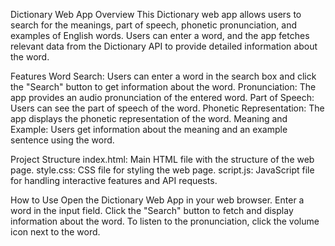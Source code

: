 Dictionary Web App
Overview
This Dictionary web app allows users to search for the meanings, part of speech, phonetic pronunciation, and examples of English words. Users can enter a word, and the app fetches relevant data from the Dictionary API to provide detailed information about the word.

Features
Word Search: Users can enter a word in the search box and click the "Search" button to get information about the word.
Pronunciation: The app provides an audio pronunciation of the entered word.
Part of Speech: Users can see the part of speech of the word.
Phonetic Representation: The app displays the phonetic representation of the word.
Meaning and Example: Users get information about the meaning and an example sentence using the word.

Project Structure
index.html: Main HTML file with the structure of the web page.
style.css: CSS file for styling the web page.
script.js: JavaScript file for handling interactive features and API requests.

How to Use
Open the Dictionary Web App in your web browser.
Enter a word in the input field.
Click the "Search" button to fetch and display information about the word.
To listen to the pronunciation, click the volume icon next to the word.
